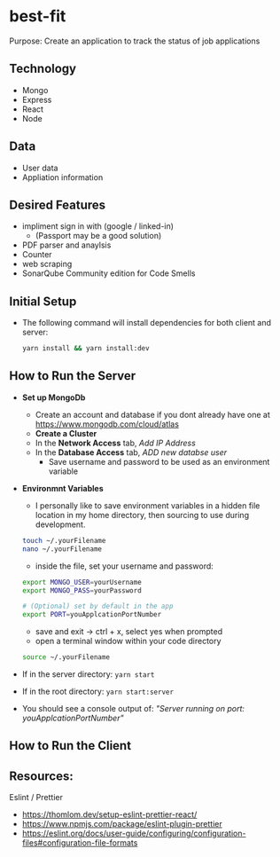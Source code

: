 # best-fit

Purpose: Create an application to track the status of job applications

## Technology

- Mongo
- Express
- React
- Node

## Data

- User data
- Appliation information

## Desired Features

- impliment sign in with (google / linked-in)
  - (Passport may be a good solution)
- PDF parser and anaylsis
- Counter
- web scraping
- SonarQube Community edition for Code Smells

## Initial Setup

- The following command will install dependencies for both client and server:

  ```BASH
  yarn install && yarn install:dev
  ```

## How to Run the Server

- **Set up MongoDb**
  - Create an account and database if you dont already have one at <https://www.mongodb.com/cloud/atlas>
  - **Create a Cluster**
  - In the **Network Access** tab, _Add IP Address_
  - In the **Database Access** tab, _ADD new databse user_
    - Save username and password to be used as an environment variable
- **Environmnt Variables**

  - I personally like to save environment variables in a hidden file location in my home directory, then sourcing to use during development.

  ```BASH
  touch ~/.yourFilename
  nano ~/.yourFilename
  ```

  - inside the file, set your username and password:

  ```BASH
  export MONGO_USER=yourUsername
  export MONGO_PASS=yourPassword

  # (Optional) set by default in the app
  export PORT=youApplcationPortNumber
  ```

  - save and exit -> ctrl + x, select yes when prompted
  - open a terminal window within your code directory

  ```BASH
  source ~/.yourFilename
  ```

- If in the server directory: `yarn start`
- If in the root directory: `yarn start:server`
- You should see a console output of: _"Server running on port: youApplcationPortNumber"_

## How to Run the Client

## Resources:

Eslint / Prettier

- https://thomlom.dev/setup-eslint-prettier-react/
- https://www.npmjs.com/package/eslint-plugin-prettier
- https://eslint.org/docs/user-guide/configuring/configuration-files#configuration-file-formats
